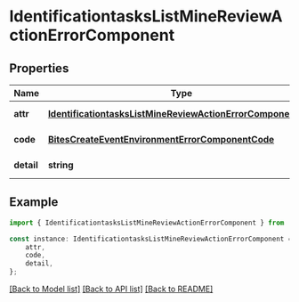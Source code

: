 # IdentificationtasksListMineReviewActionErrorComponent


## Properties

Name | Type | Description | Notes
------------ | ------------- | ------------- | -------------
**attr** | [**IdentificationtasksListMineReviewActionErrorComponentAttr**](IdentificationtasksListMineReviewActionErrorComponentAttr.md) |  | [default to undefined]
**code** | [**BitesCreateEventEnvironmentErrorComponentCode**](BitesCreateEventEnvironmentErrorComponentCode.md) |  | [default to undefined]
**detail** | **string** |  | [default to undefined]

## Example

```typescript
import { IdentificationtasksListMineReviewActionErrorComponent } from 'mosquito-alert';

const instance: IdentificationtasksListMineReviewActionErrorComponent = {
    attr,
    code,
    detail,
};
```

[[Back to Model list]](../README.md#documentation-for-models) [[Back to API list]](../README.md#documentation-for-api-endpoints) [[Back to README]](../README.md)
